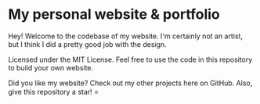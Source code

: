 # My personal website & portfolio

Hey! Welcome to the codebase of my website. I'm certainly not an artist, but I think I did a pretty good job with the design.

Licensed under the MIT License. Feel free to use the code in this repository to build your own website.

Did you like my website? Check out my other projects here on GitHub. Also, give this repository a star! ⭐
